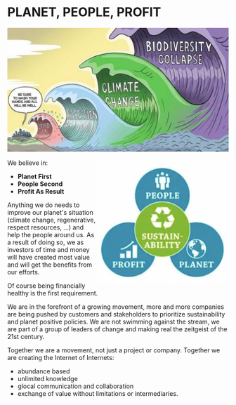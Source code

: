 # PLANET, PEOPLE, PROFIT

![image alt text](img/crisis_waves.jpg)  

<img src="img/planet_people_profit.png" alt="planetpeopleprofit" width="300" style="float: right"/>

We believe in:

* **Planet First**  
* **People Second**  
* **Profit As Result**  


Anything we do needs to improve our planet's situation (climate change, regenerative, respect resources, …) and help the people around us. As a result of doing so, we as investors of time and money will have created most value and will get the benefits from our efforts.

Of course being financially healthy is the first requirement.

We are in the forefront of a growing movement, more and more companies are being pushed by customers and stakeholders to prioritize sustainability and planet positive policies. We are not swimming against the stream, 
we are part of a group of leaders of change and making real the zeitgeist of the 21st century. 

Together we are a movement, not just a project or company. Together we are creating the Internet of Internets:

* abundance based
* unlimited knowledge
* glocal communication and collaboration
* exchange of value without limitations or intermediaries. 


